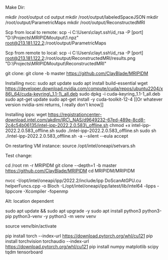 Make Dir:

mkdir /root/output
cd output
mkdir /root/output/labeledSpaceJSON
mkdir /root/output/ParametricMaps
mkdir /root/output/ReconstructedMRI



Scp from local to remote:
scp -i C:\Users\clayt\.ssh\id_rsa -P [port] "D:\Projects\MRIPIDMoutput\1.npz" root@213.181.122.2:/root/output/ParametricMaps


Scp from remote to local:
scp -i C:\Users\clayt\.ssh\id_rsa -P [port] root@213.181.122.2:/root/output/ReconstructedMRI/results.png "D:\Projects\MRIPIDMoutput\ReconstructedMRI"



git clone:
git clone -b master https://github.com/ClayBlade/MRIPIDM



Installing nvcc:
sudo apt update
sudo apt install build-essential
wget https://developer.download.nvidia.com/compute/cuda/repos/ubuntu2204/x86\_64/cuda-keyring\_1.1-1\_all.deb
sudo dpkg -i cuda-keyring\_1.1-1\_all.deb
sudo apt-get update
sudo apt-get install -y cuda-toolkit-12-4 \[\[Or whatever version nvidia-smi returns, I really don't know]]



Installing ipps:
wget https://registrationcenter-download.intel.com/akdlm/IRC\_NAS/d9649232-67ed-489e-8cd8-2c4c54b06135/intel-ipp-2022.2.0.583\_offline.sh
chmod +x intel-ipp-2022.2.0.583\_offline.sh
sudo ./intel-ipp-2022.2.0.583\_offline.sh
sudo sh ./intel-ipp-2022.2.0.583\_offline.sh -a --silent --eula accept





On restarting VM instance:
source /opt/intel/oneapi/setvars.sh



Test change:

cd /root
rm -r MRIPIDM
git clone --depth=1 -b master https://github.com/ClayBlade/MRIPIDM
cd MRIPIDM/MRIPIDM

nvcc -I/opt/intel/oneapi/ipp/2022.2/include/ipp DoScanAtGPU.cu helperFuncs.cpp -o Bloch -L/opt/intel/oneapi/ipp/latest/lib/intel64 -lipps -lippcore -Xcompiler -fopenmp



Alt: location dependent

sudo apt update && sudo apt upgrade -y
sudo apt install python3 python3-pip python3-venv -y
python3 -m venv venv

source venv/bin/activate

pip install torch --index-url https://download.pytorch.org/whl/cu121
pip install torchvision torchaudio --index-url https://download.pytorch.org/whl/cu121
pip install numpy matplotlib scipy tqdm tensorboard

